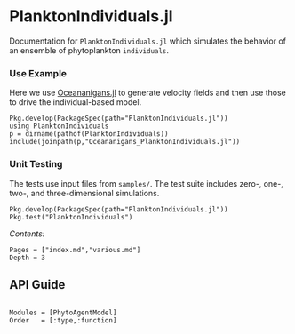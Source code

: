 # PlanktonIndividuals.jl

Documentation for `PlanktonIndividuals.jl` which simulates the behavior of an ensemble of phytoplankton `individuals`.

### Use Example

Here we use [Oceananigans.jl](https://github.com/climate-machine/Oceananigans.jl) to generate velocity fields and then use those to drive the individual-based model.

```
Pkg.develop(PackageSpec(path="PlanktonIndividuals.jl"))
using PlanktonIndividuals
p = dirname(pathof(PlanktonIndividuals))
include(joinpath(p,"Oceananigans_PlanktonIndividuals.jl"))
```

### Unit Testing

The tests use input files from `samples/`. The test suite includes zero-, one-, two-, and three-dimensional simulations.

```
Pkg.develop(PackageSpec(path="PlanktonIndividuals.jl"))
Pkg.test("PlanktonIndividuals")
```

_Contents:_

```@contents
Pages = ["index.md","various.md"]
Depth = 3
```

## API Guide

```@index
```

```@autodocs
Modules = [PhytoAgentModel]
Order   = [:type,:function]
```

